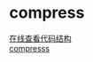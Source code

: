 # compress

[在线查看代码结构](https://github1s.com/LifeOrLife/compress)  
[compresss](https://lifeorlife.github.io/compress/)
